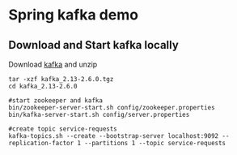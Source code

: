 # Spring kafka demo

## Download and Start kafka locally
Download [kafka](https://downloads.apache.org/kafka/2.6.0/kafka_2.13-2.6.0.tgz) and unzip
```
tar -xzf kafka_2.13-2.6.0.tgz
cd kafka_2.13-2.6.0

#start zookeeper and kafka
bin/zookeeper-server-start.sh config/zookeeper.properties
bin/kafka-server-start.sh config/server.properties

#create topic service-requests
kafka-topics.sh --create --bootstrap-server localhost:9092 --replication-factor 1 --partitions 1 --topic service-requests
```
